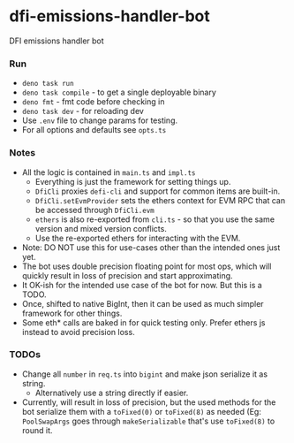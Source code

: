 # dfi-emissions-handler-bot

DFI emissions handler bot

### Run

- `deno task run`
- `deno task compile` - to get a single deployable binary
- `deno fmt` - fmt code before checking in
- `deno task dev` - for reloading dev
- Use `.env` file to change params for testing.
- For all options and defaults see `opts.ts`

### Notes

- All the logic is contained in `main.ts` and `impl.ts`
  - Everything is just the framework for setting things up. 
  - `DfiCli` proxies `defi-cli` and support for common items are built-in.
  - `DfiCli.setEvmProvider` sets the ethers context for EVM RPC that can be accessed through `DfiCli.evm`
  - `ethers` is also re-exported from `cli.ts` - so that you use the same version and mixed version conflicts.
  - Use the re-exported ethers for interacting with the EVM.
- Note: DO NOT use this for use-cases other than the intended ones just yet.
- The bot uses double precision floating point for most ops, which will quickly
  result in loss of precision and start approximating.
- It OK-ish for the intended use case of the bot for now. But this is a TODO.
- Once, shifted to native BigInt, then it can be used as much simpler framework
  for other things.
- Some eth* calls are baked in for quick testing only. Prefer ethers js instead
  to avoid precision loss.

### TODOs

- Change all `number` in `req.ts` into `bigint` and make json serialize it as string.
  - Alternatively use a string directly if easier.
- Currently, will result in loss of precision, but the used methods for the bot serialize them
  with a `toFixed(0)` or `toFixed(8)` as needed (Eg: `PoolSwapArgs` goes through 
  `makeSerializable` that's use `toFixed(8)` to round it.